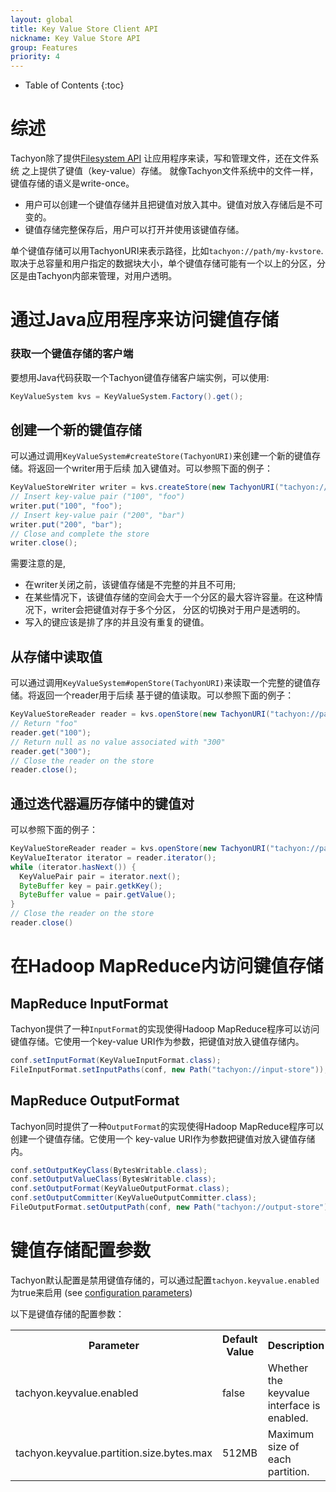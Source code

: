 ```yaml
---
layout: global
title: Key Value Store Client API
nickname: Key Value Store API
group: Features
priority: 4
---
```


* Table of Contents
{:toc}

# 综述
Tachyon除了提供[Filesystem API](File-System-API.html) 让应用程序来读，写和管理文件，还在文件系统
之上提供了键值（key-value）存储。
就像Tachyon文件系统中的文件一样，键值存储的语义是write-once。

* 用户可以创建一个键值存储并且把键值对放入其中。键值对放入存储后是不可变的。 
* 键值存储完整保存后，用户可以打开并使用该键值存储。

单个键值存储可以用TachyonURI来表示路径，比如`tachyon://path/my-kvstore`.
取决于总容量和用户指定的数据块大小，单个键值存储可能有一个以上的分区，分区是由Tachyon内部来管理，对用户透明。

# 通过Java应用程序来访问键值存储

### 获取一个键值存储的客户端

要想用Java代码获取一个Tachyon键值存储客户端实例，可以使用:

```java
KeyValueSystem kvs = KeyValueSystem.Factory().get();
```

## 创建一个新的键值存储

可以通过调用`KeyValueSystem#createStore(TachyonURI)`来创建一个新的键值存储。将返回一个writer用于后续
加入键值对。可以参照下面的例子：

```java
KeyValueStoreWriter writer = kvs.createStore(new TachyonURI("tachyon://path/my-kvstore"));
// Insert key-value pair ("100", "foo")
writer.put("100", "foo");
// Insert key-value pair ("200", "bar")
writer.put("200", "bar");
// Close and complete the store
writer.close();
```
需要注意的是, 

* 在writer关闭之前，该键值存储是不完整的并且不可用;
* 在某些情况下，该键值存储的空间会大于一个分区的最大容许容量。在这种情况下，writer会把键值对存于多个分区，
分区的切换对于用户是透明的。
* 写入的键应该是排了序的并且没有重复的键值。

## 从存储中读取值

可以通过调用`KeyValueSystem#openStore(TachyonURI)`来读取一个完整的键值存储。将返回一个reader用于后续
基于键的值读取。可以参照下面的例子：

```java
KeyValueStoreReader reader = kvs.openStore(new TachyonURI("tachyon://path/kvstore/"));
// Return "foo"
reader.get("100"); 
// Return null as no value associated with "300"
reader.get("300");
// Close the reader on the store
reader.close();
```
## 通过迭代器遍历存储中的键值对

可以参照下面的例子：

```java
KeyValueStoreReader reader = kvs.openStore(new TachyonURI("tachyon://path/kvstore/"));
KeyValueIterator iterator = reader.iterator();
while (iterator.hasNext()) {
  KeyValuePair pair = iterator.next();
  ByteBuffer key = pair.getkKey();
  ByteBuffer value = pair.getValue();
}
// Close the reader on the store
reader.close()
```

# 在Hadoop MapReduce内访问键值存储
 
## MapReduce InputFormat

Tachyon提供了一种`InputFormat`的实现使得Hadoop MapReduce程序可以访问键值存储。它使用一个key-value 
URI作为参数，把键值对放入键值存储内。
 
```java
conf.setInputFormat(KeyValueInputFormat.class);
FileInputFormat.setInputPaths(conf, new Path("tachyon://input-store"));
```


## MapReduce OutputFormat
Tachyon同时提供了一种`OutputFormat`的实现使得Hadoop MapReduce程序可以创建一个键值存储。它使用一个
key-value URI作为参数把键值对放入键值存储内。
 
```java
conf.setOutputKeyClass(BytesWritable.class);
conf.setOutputValueClass(BytesWritable.class);
conf.setOutputFormat(KeyValueOutputFormat.class);
conf.setOutputCommitter(KeyValueOutputCommitter.class);
FileOutputFormat.setOutputPath(conf, new Path("tachyon://output-store"));
```

# 键值存储配置参数

Tachyon默认配置是禁用键值存储的，可以通过配置`tachyon.keyvalue.enabled`为true来启用 (see 
[configuration parameters](Configuration-Settings.html))

以下是键值存储的配置参数：

<table class="table table-striped">
<tr><th>Parameter</th><th>Default Value</th><th>Description</th></tr>
<tr>
  <td>tachyon.keyvalue.enabled</td>
  <td>false</td>
  <td>
  Whether the keyvalue interface is enabled.
  </td>
</tr>
<tr>
  <td>tachyon.keyvalue.partition.size.bytes.max</td>
  <td>512MB
  <td>
  Maximum size of each partition.
  </td>
</tr>
</table>